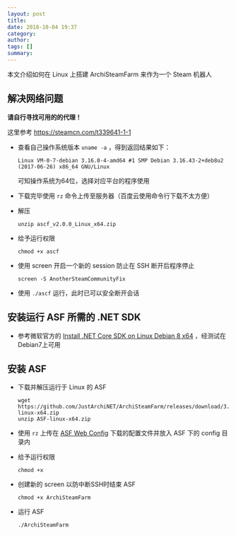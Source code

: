 ```yaml
---
layout: post
title: 
date: 2018-10-04 19:37
category: 
author: 
tags: []
summary: 
---
```


本文介绍如何在 Linux 上搭建 ArchiSteamFarm 来作为一个 Steam 机器人

## 解决网络问题

**请自行寻找可用的的代理！**

这里参考 https://steamcn.com/t339641-1-1

- 查看自己操作系统版本 ```uname -a``` ，得到返回结果如下：
    ```
    Linux VM-0-7-debian 3.16.0-4-amd64 #1 SMP Debian 3.16.43-2+deb8u2 (2017-06-26) x86_64 GNU/Linux
    ```
    可知操作系统为64位，选择对应平台的程序使用

- 下载完毕使用 ```rz``` 命令上传至服务器（百度云使用命令行下载不太方便）

- 解压 
    ```
    unzip ascf_v2.0.0_Linux_x64.zip
    ```

- 给予运行权限
    ```
    chmod +x ascf
    ```

- 使用 screen 开启一个新的 session 防止在 SSH 断开后程序停止
    ```
    screen -S AnotherSteamCommunityFix
    ````

- 使用 ```./ascf``` 运行，此时已可以安全断开会话

## 安装运行 ASF 所需的 .NET SDK

- 参考微软官方的 [Install .NET Core SDK on Linux Debian 8 x64](https://www.microsoft.com/net/download/linux-package-manager/debian8/sdk-current) ，经测试在Debian7上可用

## 安装 ASF

- 下载并解压运行于 Linux 的 ASF
    ```
    wget https://github.com/JustArchiNET/ArchiSteamFarm/releases/download/3.4.0.1/ASF-linux-x64.zip
    unzip ASF-linux-x64.zip
    ```

- 使用 ```rz``` 上传在 [ASF Web Config](https://justarchi.github.io/ArchiSteamFarm/#/bot) 下载的配置文件并放入 ASF 下的 config 目录内

- 给予运行权限
    ```
    chmod +x 
    ```

- 创建新的 screen 以防中断SSH时结束 ASF
    ```
    chmod +x ArchiSteamFarm 
    ```

- 运行 ASF
    ```
    ./ArchiSteamFarm
    ```